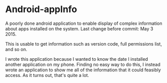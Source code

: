 # Android-appInfo
A poorly done android application to enable display of complex information about apps installed on the system.
Last change before commit: May 3 2015.

This is usable to get information such as version code, full permissions list, and so on.

I wrote this application because I wanted to know the date I installed another application on my phone. Finding no easy way to do this, I instead wrote an application to show me all of the information that it could feasibly access. As it turns out, that's quite a lot.
